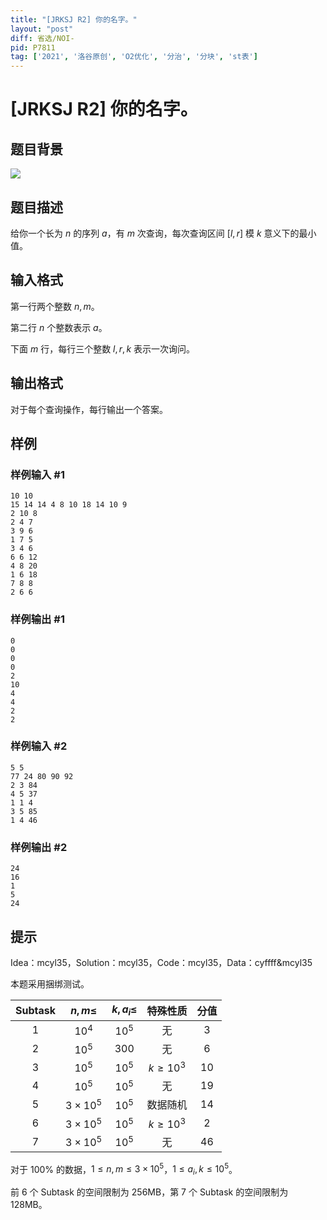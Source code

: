 ```yaml
---
title: "[JRKSJ R2] 你的名字。"
layout: "post"
diff: 省选/NOI-
pid: P7811
tag: ['2021', '洛谷原创', 'O2优化', '分治', '分块', 'st表']
---
```

# [JRKSJ R2] 你的名字。
## 题目背景

![](https://cdn.luogu.com.cn/upload/image_hosting/73iq08qk.png)
## 题目描述

给你一个长为 $n$ 的序列 $a$，有 $m$ 次查询，每次查询区间 $[l,r]$ 模 $k$ 意义下的最小值。
## 输入格式

第一行两个整数 $n,m$。

第二行 $n$ 个整数表示 $a$。

下面 $m$ 行，每行三个整数 $l,r,k$ 表示一次询问。
## 输出格式

对于每个查询操作，每行输出一个答案。
## 样例

### 样例输入 #1
```
10 10
15 14 14 4 8 10 18 14 10 9 
2 10 8
2 4 7
3 9 6
1 7 5
3 4 6
6 6 12
4 8 20
1 6 18
7 8 8
2 6 6
```
### 样例输出 #1
```
0
0
0
0
2
10
4
4
2
2
```
### 样例输入 #2
```
5 5
77 24 80 90 92 
2 3 84
4 5 37
1 1 4
3 5 85
1 4 46
```
### 样例输出 #2
```
24
16
1
5
24
```
## 提示

Idea：mcyl35，Solution：mcyl35，Code：mcyl35，Data：cyffff&mcyl35

本题采用捆绑测试。

| $\text{Subtask}$ | $n,m\le$ | $k,a_i\le$ | 特殊性质 | 分值 |
| :-----------: | :-----------: | :-----------: | :-----------: | :-----------: |
| $\text{1}$ | $10^4$ | $10^5$ | 无 | $3$ | $1$ |
| $\text{2}$ | $10^5$ | $300$ | 无 | $6$ | $1$ |
| $\text{3}$ | $10^5$ | $10^5$ | $k\ge 10^3$ | $10$ | $1\to2$ |
| $\text{4}$ | $10^5$ | $10^5$ | 无 | $19$ |$2\to4$ |
| $\text{5}$ | $3\times10^5$ | $10^5$ | 数据随机 | $14$ |$1$ |
| $\text{6}$ | $3\times10^5$ | $10^5$ | $k\ge 10^3$ | $2$ |$2\to3$ |
| $\text{7}$ | $3\times10^5$ | $10^5$ | 无 | $46$ |$2\to5$ |

对于 $100\%$ 的数据，$1\le n,m\le3\times10^5$，$1\le a_i,k\le 10^5$。

前 $6$ 个 $\text{Subtask}$ 的空间限制为 $256\text{MB}$，第 $7$ 个 $\text{Subtask}$ 的空间限制为 $128\text{MB}$。
